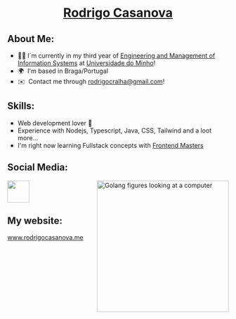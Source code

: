 <h1 align="center"><strong><a href="https://www.linkedin.com/in/casanovarodrigo/" target="_blank" rel="external">Rodrigo Casanova</a></strong></h1>

<h2>About Me:</h2>

<ul type="square">
  <li>👨‍🎓  I´m currently in my third year of <ins>Engineering and Management of Information Systems</ins> at <a href="https://www.uminho.pt/EN" rel="external" traget="_blank">Universidade do Minho</a>!</li>
  <li>🌍  I'm based in Braga/Portugal </li>
  <li>✉️  Contact me through <a href = "mailto:rodrigocralha@gmail.com">rodrigocralha@gmail.com</a>!</li>
</ul>

<h2>Skills:</h2>
<ul type="square">
  <li>Web development lover 👀</a></li>
  <li>Experience with Nodejs, Typescript, Java, CSS, Tailwind and a loot more...</li>
  <li>I'm right now learning Fullstack concepts with <a href="https://frontendmasters.com/courses/" target="_blank">Frontend Masters</a></li>
</ul>


<h2>Social Media:</h2>

<img src="https://opensource.com/sites/default/files/uploads/image4.png" alt="Golang figures looking at a computer" width="300" align="right">

<p align="left"><a href="https://www.linkedin.com/in/casanovarodrigo" target="_blank" rel="noreferrer"><img src="https://raw.githubusercontent.com/danielcranney/readme-generator/main/public/icons/socials/linkedin.svg" width="50" height="50" /></a></p>

<h2>My website:</h2>
<a href="https://rodrigocasanova.me" target="_blank" rel="external">www.rodrigocasanova.me</a>




